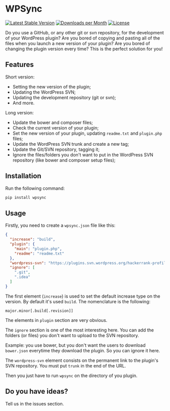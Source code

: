 # WPSync

[![Latest Stable Version](https://img.shields.io/pypi/v/wpsync.svg)](https://pypi.python.org/pypi/wpsync) 
[![Downloads per Month](https://img.shields.io/pypi/dm/wpsync.svg)](https://pypi.python.org/pypi/wpsync) 
[![License](https://img.shields.io/pypi/l/wpsync.svg)](https://pypi.python.org/pypi/wpsync)

Do you use a GitHub, or any other git or svn repository, for the development of your WordPress plugin? Are you bored of copying and pasting all of the files when you launch a new version of your plugin? Are you bored of changing the plugin version every time? This is the perfect solution for you!

## Features

Short version:

* Setting the new version of the plugin;
* Updating the WordPress SVN;
* Updating the development repository (git or svn);
* And more.

Long version:

* Update the bower and composer files;
* Check the current version of your plugin;
* Set the new version of your plugin, updating ```readme.txt``` and ```plugin.php``` files;
* Update the WordPress SVN trunk and create a new tag;
* Update the Git/SVN repository, tagging it;
* Ignore the files/folders you don't want to put in the WordPress SVN repository (like bower and composer setup files);

## Installation

Run the following command:

```bash
pip install wpsync
```

## Usage

Firstly, you need to create a ```wpsync.json``` file like this:

```json
{
  "increase": "build",
  "plugin": {
    "main": "plugin.php",
    "readme": "readme.txt"
  },
  "wordpress-svn": "https://plugins.svn.wordpress.org/hackerrank-profile-widget/",
  "ignore": [
    ".git",
    ".idea"
  ]
}
```

The first element (```increase```) is used to set the default increase type on the version. By default it's used ```build```. The nomenclature is the following:

```
major.minor[.build[.revision]]
```

The elements in ```plugin``` section are very obvious.

The ```ignore``` section is one of the most interesting here. You can add the folders (or files) you don't want to upload to the SVN repository.

Example: you use bower, but you don't want the users to download ```bower.json``` everytime they download the plugin. So you can ignore it here.

The ```wordpress-svn``` element consists on the permanent link to the plugin's SVN repository. You must put ```trunk``` in the end of the URL.

Then you just have to run ```wpsync``` on the directory of you plugin.

## Do you have ideas?

Tell us in the issues section.

